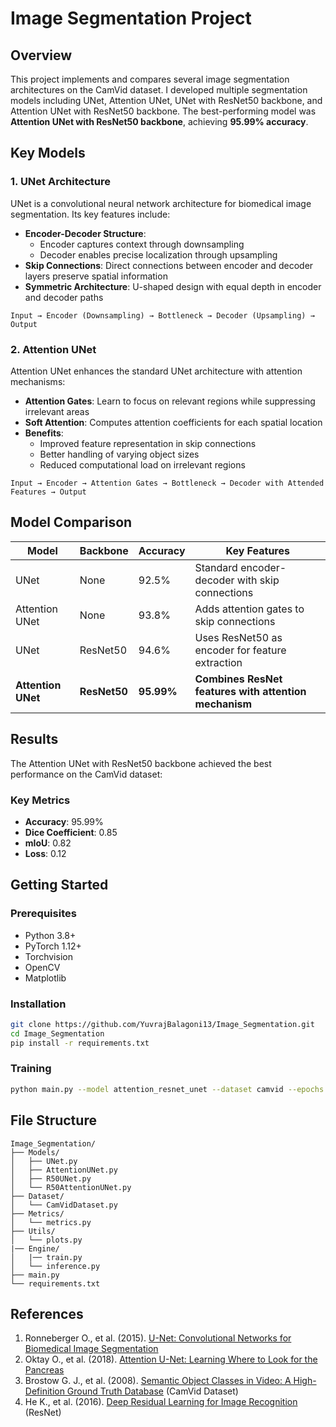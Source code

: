 # Image Segmentation Project

## Overview
This project implements and compares several image segmentation architectures on the CamVid dataset. I developed multiple segmentation models including UNet, Attention UNet, UNet with ResNet50 backbone, and Attention UNet with ResNet50 backbone. The best-performing model was **Attention UNet with ResNet50 backbone**, achieving **95.99% accuracy**.

## Key Models

### 1. UNet Architecture
UNet is a convolutional neural network architecture for biomedical image segmentation. Its key features include:
- **Encoder-Decoder Structure**: 
  - Encoder captures context through downsampling
  - Decoder enables precise localization through upsampling
- **Skip Connections**: Direct connections between encoder and decoder layers preserve spatial information
- **Symmetric Architecture**: U-shaped design with equal depth in encoder and decoder paths

```
Input → Encoder (Downsampling) → Bottleneck → Decoder (Upsampling) → Output
```

### 2. Attention UNet
Attention UNet enhances the standard UNet architecture with attention mechanisms:
- **Attention Gates**: Learn to focus on relevant regions while suppressing irrelevant areas
- **Soft Attention**: Computes attention coefficients for each spatial location
- **Benefits**:
  - Improved feature representation in skip connections
  - Better handling of varying object sizes
  - Reduced computational load on irrelevant regions

```
Input → Encoder → Attention Gates → Bottleneck → Decoder with Attended Features → Output
```

## Model Comparison
| Model | Backbone | Accuracy | Key Features |
|-------|----------|----------|--------------|
| UNet | None | 92.5% | Standard encoder-decoder with skip connections |
| Attention UNet | None | 93.8% | Adds attention gates to skip connections |
| UNet | ResNet50 | 94.6% | Uses ResNet50 as encoder for feature extraction |
| **Attention UNet** | **ResNet50** | **95.99%** | **Combines ResNet features with attention mechanism** |

## Results
The Attention UNet with ResNet50 backbone achieved the best performance on the CamVid dataset:

### Key Metrics
- **Accuracy**: 95.99%
- **Dice Coefficient**: 0.85
- **mIoU**: 0.82
- **Loss**: 0.12

## Getting Started

### Prerequisites
- Python 3.8+
- PyTorch 1.12+
- Torchvision
- OpenCV
- Matplotlib

### Installation
```bash
git clone https://github.com/YuvrajBalagoni13/Image_Segmentation.git
cd Image_Segmentation
pip install -r requirements.txt
```

### Training
```bash
python main.py --model attention_resnet_unet --dataset camvid --epochs 50
```

## File Structure
```
Image_Segmentation/
├── Models/             
│   ├── UNet.py
│   ├── AttentionUNet.py
│   ├── R50UNet.py
│   └── R50AttentionUNet.py
├── Dataset/                
│   └── CamVidDataset.py
├── Metrics/               
│   └── metrics.py
├── Utils/               
│   └── plots.py
|── Engine/               
│   |── train.py
│   └── inference.py     
├── main.py            
└── requirements.txt     
```

## References
1. Ronneberger O., et al. (2015). [U-Net: Convolutional Networks for Biomedical Image Segmentation](https://arxiv.org/abs/1505.04597)
2. Oktay O., et al. (2018). [Attention U-Net: Learning Where to Look for the Pancreas](https://arxiv.org/abs/1804.03999)
3. Brostow G. J., et al. (2008). [Semantic Object Classes in Video: A High-Definition Ground Truth Database](https://link.springer.com/article/10.1007/s11263-009-0255-8) (CamVid Dataset)
4. He K., et al. (2016). [Deep Residual Learning for Image Recognition](https://arxiv.org/abs/1512.03385) (ResNet)
